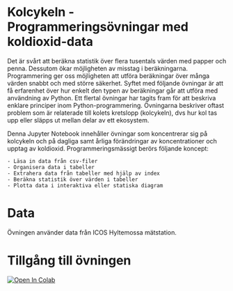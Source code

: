 # Kolcykeln - Programmeringsövningar med koldioxid-data

Det är svårt att beräkna statistik över flera tusentals värden med papper och penna. Dessutom ökar möjligheten av misstag i beräkningarna. Programmering ger oss möjligheten att utföra beräkningar över många värden snabbt och med större säkerhet. Syftet med följande övningar är att få erfarenhet över hur enkelt den typen av beräkningar går att utföra med användning av Python. Ett flertal övningar har tagits fram för att beskriva enklare principer inom Python-programmering. Övningarna beskriver oftast problem som är relaterade till kolets kretslopp (kolcykeln), dvs hur kol tas upp eller släpps ut mellan delar av ett ekosystem.

Denna Jupyter Notebook innehåller övningar som koncentrerar sig på kolcykeln och på dagliga samt årliga förändringar av koncentrationer och upptag av koldioxid. Programmeringsmässigt berörs följande koncept:

    - Läsa in data från csv-filer
    - Organisera data i tabeller
    - Extrahera data från tabeller med hjälp av index
    - Beräkna statistik över värden i tabeller
    - Plotta data i interaktiva eller statiska diagram


# Data
Övningen använder data från ICOS Hyltemossa mätstation.

# Tillgång till övningen
[![Open In Colab](https://colab.research.google.com/assets/colab-badge.svg)](https://colab.research.google.com/github/lunduniversity/schoolprog-satellite/blob/master/exercises/kolcykeln_enkel/kolcykeln_svb.ipynb)


